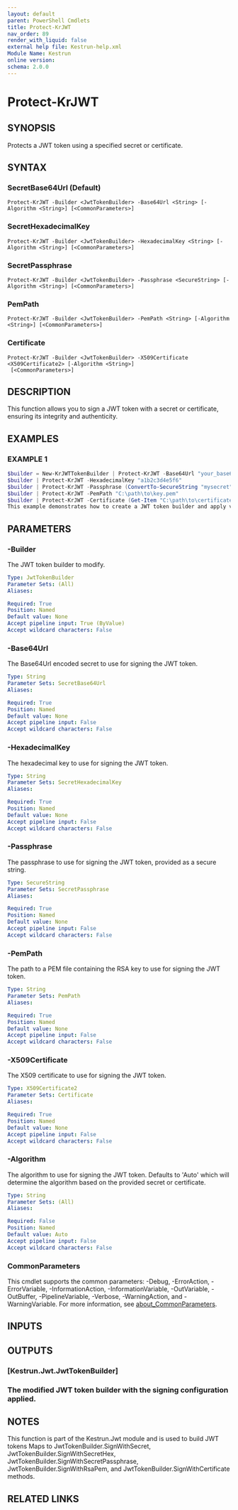 ```yaml
---
layout: default
parent: PowerShell Cmdlets
title: Protect-KrJWT
nav_order: 89
render_with_liquid: false
external help file: Kestrun-help.xml
Module Name: Kestrun
online version:
schema: 2.0.0
---
```


# Protect-KrJWT

## SYNOPSIS
Protects a JWT token using a specified secret or certificate.

## SYNTAX

### SecretBase64Url (Default)
```
Protect-KrJWT -Builder <JwtTokenBuilder> -Base64Url <String> [-Algorithm <String>] [<CommonParameters>]
```

### SecretHexadecimalKey
```
Protect-KrJWT -Builder <JwtTokenBuilder> -HexadecimalKey <String> [-Algorithm <String>] [<CommonParameters>]
```

### SecretPassphrase
```
Protect-KrJWT -Builder <JwtTokenBuilder> -Passphrase <SecureString> [-Algorithm <String>] [<CommonParameters>]
```

### PemPath
```
Protect-KrJWT -Builder <JwtTokenBuilder> -PemPath <String> [-Algorithm <String>] [<CommonParameters>]
```

### Certificate
```
Protect-KrJWT -Builder <JwtTokenBuilder> -X509Certificate <X509Certificate2> [-Algorithm <String>]
 [<CommonParameters>]
```

## DESCRIPTION
This function allows you to sign a JWT token with a secret or certificate, ensuring its integrity and authenticity.

## EXAMPLES

### EXAMPLE 1
```powershell
$builder = New-KrJWTTokenBuilder | Protect-KrJWT -Base64Url "your_base64_url_secret"
$builder | Protect-KrJWT -HexadecimalKey "a1b2c3d4e5f6"
$builder | Protect-KrJWT -Passphrase (ConvertTo-SecureString "mysecret" -AsPlainText -Force)
$builder | Protect-KrJWT -PemPath "C:\path\to\key.pem"
$builder | Protect-KrJWT -Certificate (Get-Item "C:\path\to\certificate.pfx")
This example demonstrates how to create a JWT token builder and apply various signing methods.
```

## PARAMETERS

### -Builder
The JWT token builder to modify.

```yaml
Type: JwtTokenBuilder
Parameter Sets: (All)
Aliases:

Required: True
Position: Named
Default value: None
Accept pipeline input: True (ByValue)
Accept wildcard characters: False
```

### -Base64Url
The Base64Url encoded secret to use for signing the JWT token.

```yaml
Type: String
Parameter Sets: SecretBase64Url
Aliases:

Required: True
Position: Named
Default value: None
Accept pipeline input: False
Accept wildcard characters: False
```

### -HexadecimalKey
The hexadecimal key to use for signing the JWT token.

```yaml
Type: String
Parameter Sets: SecretHexadecimalKey
Aliases:

Required: True
Position: Named
Default value: None
Accept pipeline input: False
Accept wildcard characters: False
```

### -Passphrase
The passphrase to use for signing the JWT token, provided as a secure string.

```yaml
Type: SecureString
Parameter Sets: SecretPassphrase
Aliases:

Required: True
Position: Named
Default value: None
Accept pipeline input: False
Accept wildcard characters: False
```

### -PemPath
The path to a PEM file containing the RSA key to use for signing the JWT token.

```yaml
Type: String
Parameter Sets: PemPath
Aliases:

Required: True
Position: Named
Default value: None
Accept pipeline input: False
Accept wildcard characters: False
```

### -X509Certificate
The X509 certificate to use for signing the JWT token.

```yaml
Type: X509Certificate2
Parameter Sets: Certificate
Aliases:

Required: True
Position: Named
Default value: None
Accept pipeline input: False
Accept wildcard characters: False
```

### -Algorithm
The algorithm to use for signing the JWT token.
Defaults to 'Auto' which will determine the algorithm based on the provided secret or certificate.

```yaml
Type: String
Parameter Sets: (All)
Aliases:

Required: False
Position: Named
Default value: Auto
Accept pipeline input: False
Accept wildcard characters: False
```

### CommonParameters
This cmdlet supports the common parameters: -Debug, -ErrorAction, -ErrorVariable, -InformationAction, -InformationVariable, -OutVariable, -OutBuffer, -PipelineVariable, -Verbose, -WarningAction, and -WarningVariable. For more information, see [about_CommonParameters](http://go.microsoft.com/fwlink/?LinkID=113216).

## INPUTS

## OUTPUTS

### [Kestrun.Jwt.JwtTokenBuilder]
### The modified JWT token builder with the signing configuration applied.
## NOTES
This function is part of the Kestrun.Jwt module and is used to build JWT tokens
Maps to JwtTokenBuilder.SignWithSecret, JwtTokenBuilder.SignWithSecretHex, JwtTokenBuilder.SignWithSecretPassphrase,
JwtTokenBuilder.SignWithRsaPem, and JwtTokenBuilder.SignWithCertificate methods.

## RELATED LINKS
